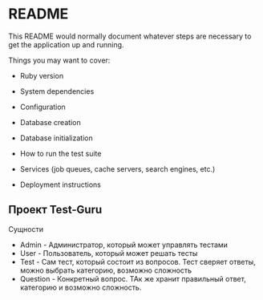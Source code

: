 # README

This README would normally document whatever steps are necessary to get the
application up and running.

Things you may want to cover:

* Ruby version

* System dependencies

* Configuration

* Database creation

* Database initialization

* How to run the test suite

* Services (job queues, cache servers, search engines, etc.)

* Deployment instructions


## Проект Test-Guru

Сущности
* Admin - Администратор, который может управлять тестами
* User - Пользователь, который может решать тесты
* Test - Сам тест, который состоит из вопросов. Тест сверяет ответы, можно выбрать категорию, возможно сложность
* Question - Конкретный вопрос. ТАк же хранит правильный ответ, категорию и возможно сложность.
